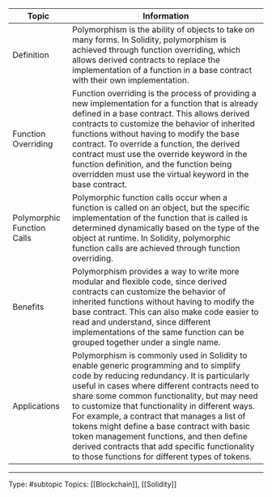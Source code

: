 | Topic                      | Information                                                                                                                                                                                                                                                                                                                                                                                                                                                                                                                              |
| -------------------------- | ---------------------------------------------------------------------------------------------------------------------------------------------------------------------------------------------------------------------------------------------------------------------------------------------------------------------------------------------------------------------------------------------------------------------------------------------------------------------------------------------------------------------------------------- |
| Definition                 | Polymorphism is the ability of objects to take on many forms. In Solidity, polymorphism is achieved through function overriding, which allows derived contracts to replace the implementation of a function in a base contract with their own implementation.                                                                                                                                                                                                                                                                            |
| Function Overriding        | Function overriding is the process of providing a new implementation for a function that is already defined in a base contract. This allows derived contracts to customize the behavior of inherited functions without having to modify the base contract. To override a function, the derived contract must use the override keyword in the function definition, and the function being overridden must use the virtual keyword in the base contract.                                                                                   |
| Polymorphic Function Calls | Polymorphic function calls occur when a function is called on an object, but the specific implementation of the function that is called is determined dynamically based on the type of the object at runtime. In Solidity, polymorphic function calls are achieved through function overriding.                                                                                                                                                                                                                                          |
| Benefits                   | Polymorphism provides a way to write more modular and flexible code, since derived contracts can customize the behavior of inherited functions without having to modify the base contract. This can also make code easier to read and understand, since different implementations of the same function can be grouped together under a single name.                                                                                                                                                                                      |
| Applications               | Polymorphism is commonly used in Solidity to enable generic programming and to simplify code by reducing redundancy. It is particularly useful in cases where different contracts need to share some common functionality, but may need to customize that functionality in different ways. For example, a contract that manages a list of tokens might define a base contract with basic token management functions, and then define derived contracts that add specific functionality to those functions for different types of tokens. |

___
Type: #subtopic 
Topics: [[Blockchain]], [[Solidity]]

